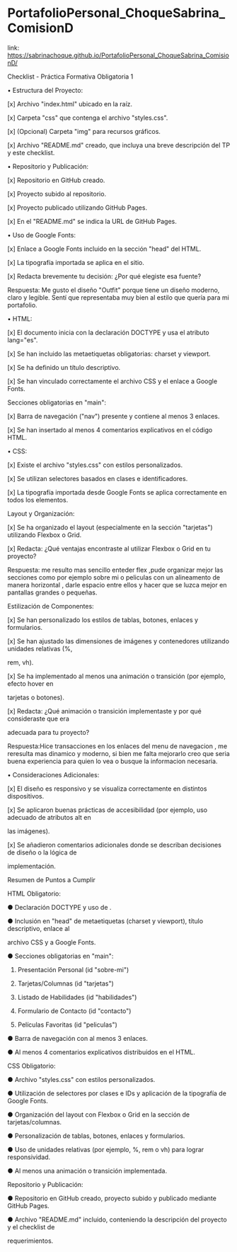 # PortafolioPersonal_ChoqueSabrina_ComisionD
link: https://sabrinachoque.github.io/PortafolioPersonal_ChoqueSabrina_ComisionD/

Checklist - Práctica Formativa Obligatoria 1

• Estructura del Proyecto:

[x] Archivo "index.html" ubicado en la raíz.

[x] Carpeta "css" que contenga el archivo "styles.css".

[x] (Opcional) Carpeta "img" para recursos gráficos.

[x] Archivo "README.md" creado, que incluya una breve descripción del TP y este checklist.

• Repositorio y Publicación:

[x] Repositorio en GitHub creado.

[x] Proyecto subido al repositorio.

[x] Proyecto publicado utilizando GitHub Pages.

[x] En el "README.md" se indica la URL de GitHub Pages.

• Uso de Google Fonts:

[x] Enlace a Google Fonts incluido en la sección "head" del HTML.

[x] La tipografía importada se aplica en el sitio.

[x] Redacta brevemente tu decisión: ¿Por qué elegiste esa fuente?

Respuesta: Me gusto el diseño "Outfit" porque tiene un diseño moderno, claro y legible. Sentí que representaba muy bien al estilo que quería para mi portafolio. 

• HTML:

[x] El documento inicia con la declaración DOCTYPE y usa el atributo lang="es".

[x] Se han incluido las metaetiquetas obligatorias: charset y viewport.

[x] Se ha definido un título descriptivo.

[x] Se han vinculado correctamente el archivo CSS y el enlace a Google Fonts.

Secciones obligatorias en "main":

[x] Barra de navegación ("nav") presente y contiene al menos 3 enlaces.

[x] Se han insertado al menos 4 comentarios explicativos en el código HTML.

• CSS:

[x] Existe el archivo "styles.css" con estilos personalizados.

[x] Se utilizan selectores basados en clases e identificadores.

[x] La tipografía importada desde Google Fonts se aplica correctamente en todos los elementos.

Layout y Organización:

[x] Se ha organizado el layout (especialmente en la sección "tarjetas") utilizando Flexbox o Grid.

[x] Redacta: ¿Qué ventajas encontraste al utilizar Flexbox o Grid en tu proyecto?

Respuesta: me resulto mas sencillo enteder flex ,pude organizar mejor las secciones como por ejemplo sobre mi o peliculas con un alineamento de manera horizontal , darle espacio entre ellos y hacer que se luzca mejor en pantallas grandes o pequeñas.

Estilización de Componentes:

[x] Se han personalizado los estilos de tablas, botones, enlaces y formularios.

[x] Se han ajustado las dimensiones de imágenes y contenedores utilizando unidades relativas (%,

rem, vh).

[x] Se ha implementado al menos una animación o transición (por ejemplo, efecto hover en

tarjetas o botones).

[x] Redacta: ¿Qué animación o transición implementaste y por qué consideraste que era

adecuada para tu proyecto?

Respuesta:Hice transacciones en los enlaces del menu de navegacion , me reresulta mas dinamico y moderno, si bien me falta mejorarlo creo que seria buena experiencia para quien lo vea o busque la informacion necesaria.

• Consideraciones Adicionales:

[x] El diseño es responsivo y se visualiza correctamente en distintos dispositivos.

[x] Se aplicaron buenas prácticas de accesibilidad (por ejemplo, uso adecuado de atributos alt en

las imágenes).

[x] Se añadieron comentarios adicionales donde se describan decisiones de diseño o la lógica de

implementación.

Resumen de Puntos a Cumplir

HTML Obligatorio:

● Declaración DOCTYPE y uso de .

● Inclusión en "head" de metaetiquetas (charset y viewport), título descriptivo, enlace al

archivo CSS y a Google Fonts.

● Secciones obligatorias en "main":

1. Presentación Personal (id "sobre-mi")

2. Tarjetas/Columnas (id "tarjetas")

3. Listado de Habilidades (id "habilidades")

4. Formulario de Contacto (id "contacto")

5. Películas Favoritas (id "peliculas")

● Barra de navegación con al menos 3 enlaces.

● Al menos 4 comentarios explicativos distribuidos en el HTML.

CSS Obligatorio:

● Archivo "styles.css" con estilos personalizados.

● Utilización de selectores por clases e IDs y aplicación de la tipografía de Google Fonts.

● Organización del layout con Flexbox o Grid en la sección de tarjetas/columnas.

● Personalización de tablas, botones, enlaces y formularios.

● Uso de unidades relativas (por ejemplo, %, rem o vh) para lograr responsividad.

● Al menos una animación o transición implementada.

Repositorio y Publicación:

● Repositorio en GitHub creado, proyecto subido y publicado mediante GitHub Pages.

● Archivo "README.md" incluido, conteniendo la descripción del proyecto y el checklist de

requerimientos.
